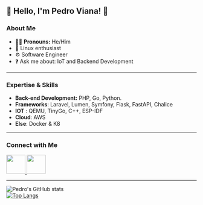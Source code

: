 

## 👋 Hello, I'm Pedro Viana! 👋

### About Me
- 👨‍🦲 **Pronouns:** He/Him 
- 🐧 Linux enthusiast
- ⚙️ Software Engineer  
- ❓ Ask me about: IoT and Backend Development

<hr>

### Expertise & Skills
- **Back-end Development:** PHP, Go,  Python.
- **Frameworks**:  Laravel, Lumen, Symfony, Flask, FastAPI, Chalice
- **IOT** : QEMU, TinyGo, C++, ESP-IDF
- **Cloud**: AWS
- **Else**: Docker & K8 
<hr>

### Connect with Me

<a href="https://www.linkedin.com/in/pedro-viana/">
  <img src="https://img.icons8.com/?size=512&id=21088&format=png" width="50px"/>
</a>
<a href="https://www.hackerrank.com/pedrovianaasking">
  <img src="https://upload.wikimedia.org/wikipedia/commons/thumb/4/40/HackerRank_Icon-1000px.png/800px-HackerRank_Icon-1000px.png" width="50px"/>
</a>

<hr>

![Pedro's GitHub stats](https://github-readme-stats.vercel.app/api?username=pedrovian4&show_icons=true&theme=dark)\
[![Top Langs](https://github-readme-stats.vercel.app/api/top-langs/?username=pedrovian4&show_icons=true&theme=dark)](https://github.com/anuraghazra/github-readme-stats)
